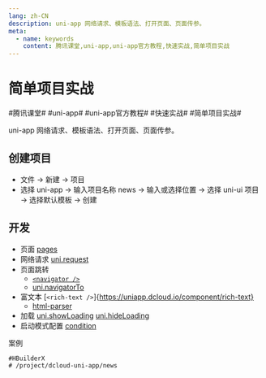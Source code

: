 ```yaml
---
lang: zh-CN
description: uni-app 网络请求、模板语法、打开页面、页面传参。
meta:
  - name: keywords
    content: 腾讯课堂,uni-app,uni-app官方教程,快速实战,简单项目实战
---
```


# 简单项目实战

\#腾讯课堂#
\#uni-app#
\#uni-app官方教程#
\#快速实战#
\#简单项目实战#

uni-app 网络请求、模板语法、打开页面、页面传参。

## 创建项目

* 文件 -> 新建 -> 项目
* 选择 uni-app -> 输入项目名称 news -> 输入或选择位置 -> 选择 uni-ui 项目 -> 选择默认模板 -> 创建

## 开发

* 页面 [pages](https://uniapp.dcloud.io/collocation/pages)
* 网络请求 [uni.request](https://uniapp.dcloud.io/api/request/request)
* 页面跳转
  * [`<navigator />`](https://uniapp.dcloud.io/component/navigator)
  * [uni.navigatorTo](https://uniapp.dcloud.io/api/router?id=navigateto)
* 富文本 [`<rich-text />`]{https://uniapp.dcloud.io/component/rich-text}
  * [html-parser](https://github.com/dcloudio/hello-uniapp/blob/master/common/html-parser.js)
* 加载 [uni.showLoading](https://uniapp.dcloud.io/api/ui/prompt?id=showloading) [uni.hideLoading](https://uniapp.dcloud.io/api/ui/prompt?id=hideloading)
* 启动模式配置 [condition](https://uniapp.dcloud.io/collocation/pages?id=condition)

案例

```shell
#HBuilderX
# /project/dcloud-uni-app/news
```
